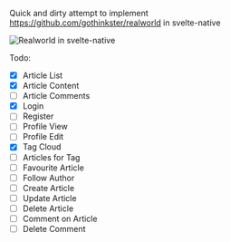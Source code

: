 Quick and dirty attempt to implement https://github.com/gothinkster/realworld in svelte-native

![Realworld in svelte-native](https://raw.githubusercontent.com/halfnelson/svelte-native-realworld/master/nativescript-svelte-realworld.gif)

Todo:

 - [x] Article List  
 - [x] Article Content
 - [ ] Article Comments
 - [x] Login
 - [ ] Register
 - [ ] Profile View
 - [ ] Profile Edit
 - [x] Tag Cloud
 - [ ] Articles for Tag
 - [ ] Favourite Article
 - [ ] Follow Author
 - [ ] Create Article
 - [ ] Update Article
 - [ ] Delete Article
 - [ ] Comment on Article
 - [ ] Delete Comment